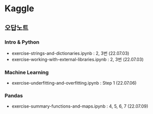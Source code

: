 # Kaggle
## 오답노트

### Intro & Python
- exercise-strings-and-dictionaries.ipynb : 2, 3번 (22.07.03)
- exercise-working-with-external-libraries.ipynb : 2, 3번 (22.07.03)

### Machine Learning
- exercise-underfitting-and-overfitting.ipynb : Step 1 (22.07.06)

### Pandas
- exercise-summary-functions-and-maps.ipynb : 4, 5, 6, 7 (22.07.09)

